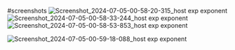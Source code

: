 #screenshots
![Screenshot_2024-07-05-00-58-20-315_host exp exponent](https://github.com/Saswat2002/mob_app/assets/168168754/9bd613a8-1e46-436b-9420-85150f03a372)
![Screenshot_2024-07-05-00-58-33-244_host exp exponent](https://github.com/Saswat2002/mob_app/assets/168168754/c70a53a9-7c7b-45b9-920c-39d92a75187d)
![Screenshot_2024-07-05-00-58-53-853_host exp exponent](https://github.com/Saswat2002/mob_app/assets/168168754/4a0ced21-2e38-44d5-8d23-cd9e9946b01a)

![Screenshot_2024-07-05-00-59-18-088_host exp exponent](https://github.com/Saswat2002/mob_app/assets/168168754/c9b8f23f-9c5e-45b9-b8c7-436b64011e7e)

